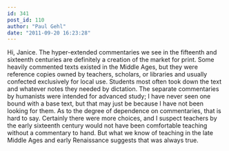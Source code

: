```yaml
---
id: 341
post_id: 110
author: "Paul Gehl"
date: "2011-09-20 16:23:28"
---
```

Hi, Janice. The hyper-extended commentaries we see in the fifteenth and sixteenth centuries are definitely a creation of the market for print. Some heavily commented texts existed in the Middle Ages, but they were reference copies owned by teachers, scholars, or libraries and usually confected exclusively for local use. Students most often took down the text and whatever notes they needed by dictation. The separate commentaries by humanists were intended for advanced study; I have never seen one bound with a base text, but that may just be because I have not been looking for them. As to the degree of dependence on commentaries, that is hard to say. Certainly there were more choices, and I suspect teachers by the early sixteenth century would not have been comfortable teaching without a commentary to hand. But what we know of teaching in the late Middle Ages and early Renaissance suggests that was always true.
